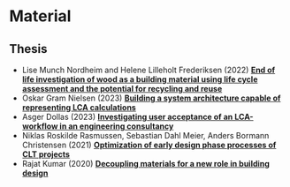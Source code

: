 # Material


## Thesis
* Lise Munch Nordheim and Helene Lilleholt Frederiksen (2022) [**End of life investigation of wood as a building material using life cycle assessment and the potential for recycling and reuse**](https://findit.dtu.dk/en/catalog/62e476bcefa720a44693df6b)
* Oskar Gram Nielsen (2023) [**Building a system architecture capable of representing LCA calculations**](https://findit.dtu.dk/en/catalog/640931da8134193d040cca88)
* Asger Dollas (2023) [**Investigating user acceptance of an LCA-workflow in an engineering consultancy**](https://findit.dtu.dk/en/catalog/64068ecd089b9f3c96437dc1)
* Niklas Roskilde Rasmussen, Sebastian Dahl Meier, Anders Bormann Christensen (2021) [**Optimization of early design phase processes of CLT projects**](https://findit.dtu.dk/en/catalog/6038e52ed9001d01656e1cdd)
* Rajat Kumar (2020) [**Decoupling materials for a new role in building design**](https://findit.dtu.dk/en/catalog/5f7457d4d9001d5518098afe)

